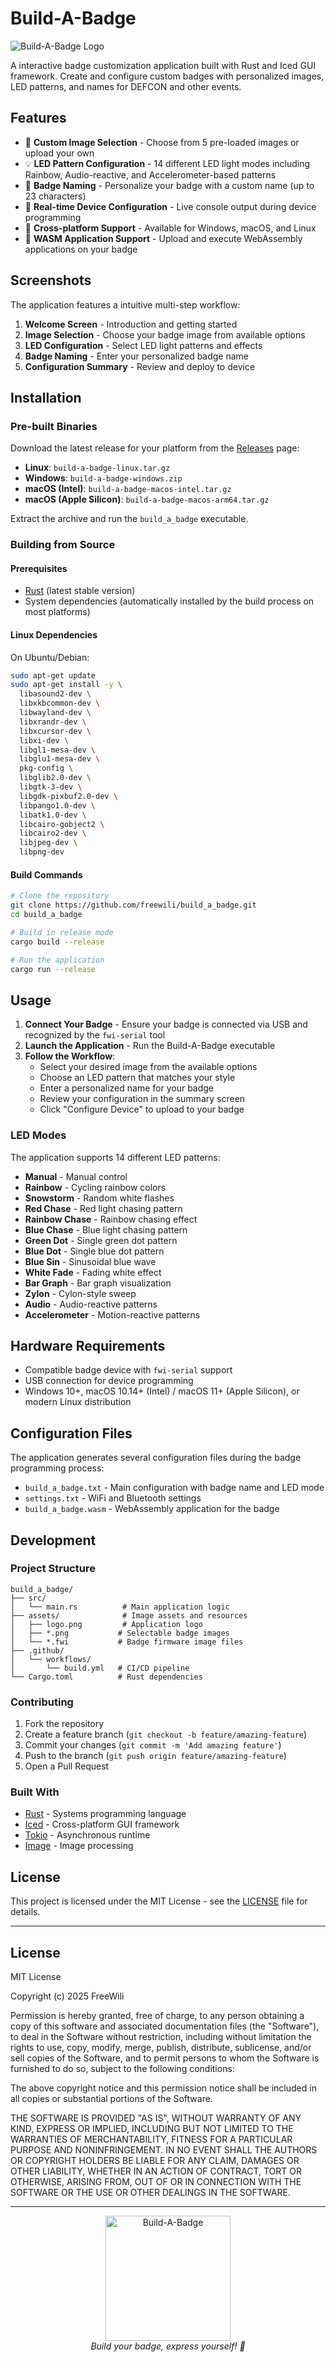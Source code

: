 # Build-A-Badge

![Build-A-Badge Logo](assets/logo.png)

A interactive badge customization application built with Rust and Iced GUI framework. Create and configure custom badges with personalized images, LED patterns, and names for DEFCON and other events.

## Features

- 🎨 **Custom Image Selection** - Choose from 5 pre-loaded images or upload your own
- 💡 **LED Pattern Configuration** - 14 different LED light modes including Rainbow, Audio-reactive, and Accelerometer-based patterns
- 📝 **Badge Naming** - Personalize your badge with a custom name (up to 23 characters)
- 🔧 **Real-time Device Configuration** - Live console output during device programming
- 📱 **Cross-platform Support** - Available for Windows, macOS, and Linux
- 🚀 **WASM Application Support** - Upload and execute WebAssembly applications on your badge

## Screenshots

The application features a intuitive multi-step workflow:
1. **Welcome Screen** - Introduction and getting started
2. **Image Selection** - Choose your badge image from available options
3. **LED Configuration** - Select LED light patterns and effects
4. **Badge Naming** - Enter your personalized badge name
5. **Configuration Summary** - Review and deploy to device

## Installation

### Pre-built Binaries

Download the latest release for your platform from the [Releases](https://github.com/freewili/build_a_badge/releases) page:

- **Linux**: `build-a-badge-linux.tar.gz`
- **Windows**: `build-a-badge-windows.zip`
- **macOS (Intel)**: `build-a-badge-macos-intel.tar.gz`
- **macOS (Apple Silicon)**: `build-a-badge-macos-arm64.tar.gz`

Extract the archive and run the `build_a_badge` executable.

### Building from Source

#### Prerequisites

- [Rust](https://rustup.rs/) (latest stable version)
- System dependencies (automatically installed by the build process on most platforms)

#### Linux Dependencies

On Ubuntu/Debian:
```bash
sudo apt-get update
sudo apt-get install -y \
  libasound2-dev \
  libxkbcommon-dev \
  libwayland-dev \
  libxrandr-dev \
  libxcursor-dev \
  libxi-dev \
  libgl1-mesa-dev \
  libglu1-mesa-dev \
  pkg-config \
  libglib2.0-dev \
  libgtk-3-dev \
  libgdk-pixbuf2.0-dev \
  libpango1.0-dev \
  libatk1.0-dev \
  libcairo-gobject2 \
  libcairo2-dev \
  libjpeg-dev \
  libpng-dev
```

#### Build Commands

```bash
# Clone the repository
git clone https://github.com/freewili/build_a_badge.git
cd build_a_badge

# Build in release mode
cargo build --release

# Run the application
cargo run --release
```

## Usage

1. **Connect Your Badge** - Ensure your badge is connected via USB and recognized by the `fwi-serial` tool
2. **Launch the Application** - Run the Build-A-Badge executable
3. **Follow the Workflow**:
   - Select your desired image from the available options
   - Choose an LED pattern that matches your style
   - Enter a personalized name for your badge
   - Review your configuration in the summary screen
   - Click "Configure Device" to upload to your badge

### LED Modes

The application supports 14 different LED patterns:

- **Manual** - Manual control
- **Rainbow** - Cycling rainbow colors
- **Snowstorm** - Random white flashes
- **Red Chase** - Red light chasing pattern
- **Rainbow Chase** - Rainbow chasing effect
- **Blue Chase** - Blue light chasing pattern
- **Green Dot** - Single green dot pattern
- **Blue Dot** - Single blue dot pattern
- **Blue Sin** - Sinusoidal blue wave
- **White Fade** - Fading white effect
- **Bar Graph** - Bar graph visualization
- **Zylon** - Cylon-style sweep
- **Audio** - Audio-reactive patterns
- **Accelerometer** - Motion-reactive patterns

## Hardware Requirements

- Compatible badge device with `fwi-serial` support
- USB connection for device programming
- Windows 10+, macOS 10.14+ (Intel) / macOS 11+ (Apple Silicon), or modern Linux distribution

## Configuration Files

The application generates several configuration files during the badge programming process:

- `build_a_badge.txt` - Main configuration with badge name and LED mode
- `settings.txt` - WiFi and Bluetooth settings
- `build_a_badge.wasm` - WebAssembly application for the badge

## Development

### Project Structure

```
build_a_badge/
├── src/
│   └── main.rs          # Main application logic
├── assets/              # Image assets and resources
│   ├── logo.png         # Application logo
│   ├── *.png           # Selectable badge images
│   └── *.fwi           # Badge firmware image files
├── .github/
│   └── workflows/
│       └── build.yml   # CI/CD pipeline
└── Cargo.toml          # Rust dependencies
```

### Contributing

1. Fork the repository
2. Create a feature branch (`git checkout -b feature/amazing-feature`)
3. Commit your changes (`git commit -m 'Add amazing feature'`)
4. Push to the branch (`git push origin feature/amazing-feature`)
5. Open a Pull Request

### Built With

- [Rust](https://www.rust-lang.org/) - Systems programming language
- [Iced](https://iced.rs/) - Cross-platform GUI framework
- [Tokio](https://tokio.rs/) - Asynchronous runtime
- [Image](https://crates.io/crates/image) - Image processing

## License

This project is licensed under the MIT License - see the [LICENSE](#license) file for details.

---

## License

MIT License

Copyright (c) 2025 FreeWili

Permission is hereby granted, free of charge, to any person obtaining a copy
of this software and associated documentation files (the "Software"), to deal
in the Software without restriction, including without limitation the rights
to use, copy, modify, merge, publish, distribute, sublicense, and/or sell
copies of the Software, and to permit persons to whom the Software is
furnished to do so, subject to the following conditions:

The above copyright notice and this permission notice shall be included in all
copies or substantial portions of the Software.

THE SOFTWARE IS PROVIDED "AS IS", WITHOUT WARRANTY OF ANY KIND, EXPRESS OR
IMPLIED, INCLUDING BUT NOT LIMITED TO THE WARRANTIES OF MERCHANTABILITY,
FITNESS FOR A PARTICULAR PURPOSE AND NONINFRINGEMENT. IN NO EVENT SHALL THE
AUTHORS OR COPYRIGHT HOLDERS BE LIABLE FOR ANY CLAIM, DAMAGES OR OTHER
LIABILITY, WHETHER IN AN ACTION OF CONTRACT, TORT OR OTHERWISE, ARISING FROM,
OUT OF OR IN CONNECTION WITH THE SOFTWARE OR THE USE OR OTHER DEALINGS IN THE
SOFTWARE.

---

<div align="center">
  <img src="assets/logo.png" alt="Build-A-Badge" width="200">
  <br>
  <em>Build your badge, express yourself! 🚀</em>
</div>
